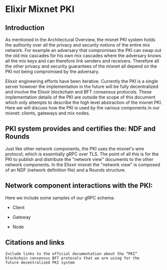 
# Elixir Mixnet PKI

## Introduction

As mentioned in the Architectural Overview, the mixnet PKI system
holds the authority over all the privacy and security notions of the
entire mix network. For example an adversary that compromises the PKI
can swap out the old mix cascades for his own mix cascades where the
adversary knows all the mix keys and can therefore link senders and
receivers. Therefore all the other privacy and security guarantees of
the mixnet all depend on the PKI not being compromised by the
adversary.

Elixxir engineering efforts have been iterative. Currently the PKI is
a single server however the implementation in the future will be fully
decentralized and involve the Elixxir blockchain and BFT consensus
protocols. These implementation details of the PKI are outside the
scope of this document which only attempts to describe the high level
abstraction of the mixnet PKI. Here we will discuss how the PKI is
used by the various components in our mixnet: clients, gateways and mix nodes.

## PKI system provides and certifies the: NDF and Rounds

Just like other network components, the PKI uses the mixnet's wire protocol;
which is essentially gRPC over TLS. The point of all this is
for the PKI to publish and distribute the "network view" documents to the
other network components. In the Elixxir mixnet the "network view" is composed
of an NDF (network definition file) and a Rounds structure.

## Network component interactions with the PKI:

Here we include some samples of our gRPC schema:

 - Client

 - Gateway

 - Node

## Citations and links

	Include links to the official documentation about the “PKI”
    blockchain consensus BFT protocols that we are using for the
    future decentralized PKI system

